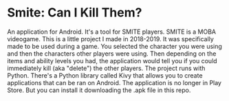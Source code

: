 # Smite: Can I Kill Them?

An application for Android. It's a tool for SMITE players. SMITE is a MOBA videogame.
This is a little project I made in 2018-2019.
It was specifically made to be used during a game. You selected the character you were using and then the characters other players were using. Then depending on the items and ability levels you had, the application would tell you if you could immediately kill (aka "delete") the other players.
The project runs with Python. There's a Python library called Kivy that allows you to create
applications that can be ran on Android.
The application is no longer in Play Store. But you can install it downloading the .apk file in this repo.
